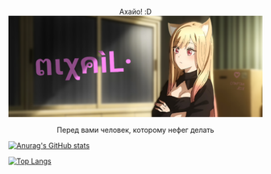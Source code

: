 <p align="center">Ахайо! :D<img <img src="banner.png"></p> 
<p align="center">Перед вами человек, которому нефег делать</p>


[![Anurag's GitHub stats](https://github-readme-stats.vercel.app/api?username=Xasya&theme=dark&show_icons=true)](https://github.com/anuraghazra/github-readme-stats)

[![Top Langs](https://github-readme-stats.vercel.app/api/top-langs/?username=Xasya&theme=dark&show_icons=true)](https://github.com/anuraghazra/github-readme-stats)
